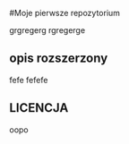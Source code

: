 #Moje pierwsze repozytorium

grgregerg
rgregerge

## opis rozszerzony

fefe
fefefe

## LICENCJA

oopo
